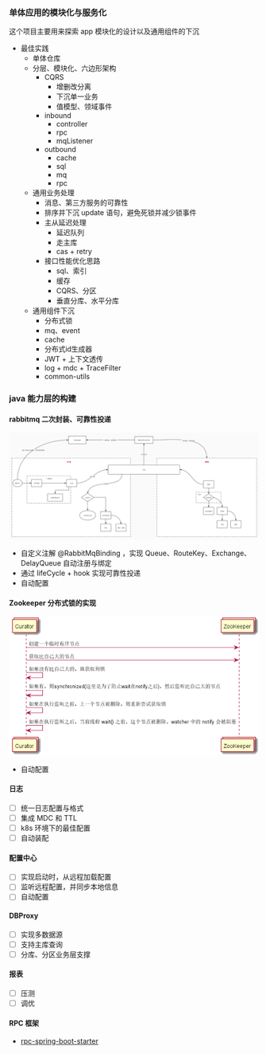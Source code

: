 ### 单体应用的模块化与服务化

这个项目主要用来探索 app 模块化的设计以及通用组件的下沉

* 最佳实践
    * 单体仓库
    * 分层、模块化、六边形架构
        * CQRS
            * 增删改分离
            * 下沉单一业务
            * 值模型、领域事件
        * inbound
            * controller
            * rpc
            * mqListener
        * outbound
            * cache
            * sql
            * mq
            * rpc
    * 通用业务处理
        * 消息、第三方服务的可靠性
        * 排序并下沉 update 语句，避免死锁并减少锁事件
        * 主从延迟处理
            * 延迟队列
            * 走主库
            * cas + retry
        * 接口性能优化思路
            * sql、索引
            * 缓存
            * CQRS、分区
            * 垂直分库、水平分库
    * 通用组件下沉
        * 分布式锁
        * mq、event
        * cache
        * 分布式id生成器
        * JWT + 上下文透传
        * log + mdc + TraceFilter
        * common-utils
    

### java 能力层的构建

#### rabbitmq 二次封装、可靠性投递

![](/doc/pic/MQ_Best_Practices.jpg)

* 自定义注解 @RabbitMqBinding ，实现 Queue、RouteKey、Exchange、DelayQueue 自动注册与绑定
* 通过 lifeCycle + hook 实现可靠性投递
* 自动配置

#### Zookeeper 分布式锁的实现

![](/doc/pic/zk-lock.png)

* 自动配置

#### 日志

* [ ] 统一日志配置与格式
* [ ] 集成 MDC 和 TTL
* [ ] k8s 环境下的最佳配置
* [ ] 自动装配

#### 配置中心

* [ ] 实现启动时，从远程加载配置
* [ ] 监听远程配置，并同步本地信息
* [ ] 自动配置

#### DBProxy

* [ ] 实现多数据源
* [ ] 支持主库查询
* [ ] 分库、分区业务层支撑

#### 报表

* [ ] 压测
* [ ] 调优

#### RPC 框架

* [rpc-spring-boot-starter](https://github.com/NeesonD/rpc-demo)

    